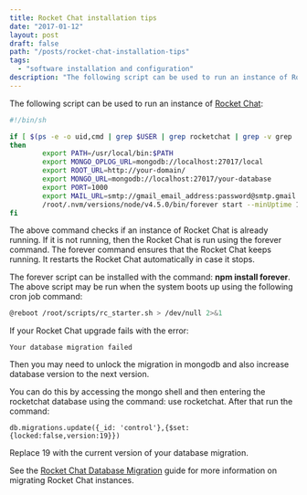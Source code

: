 ```yaml
---
title: Rocket Chat installation tips
date: "2017-01-12"
layout: post
draft: false
path: "/posts/rocket-chat-installation-tips"
tags:
  - "software installation and configuration"
description: "The following script can be used to run an instance of Rocket Chat"
---
```


The following script can be used to run an instance of [Rocket Chat](https://rocket.chat/):

```bash
#!/bin/sh

if [ $(ps -e -o uid,cmd | grep $USER | grep rocketchat | grep -v grep | wc -l | tr -s "\n") -eq 0 ]
then
        export PATH=/usr/local/bin:$PATH
        export MONGO_OPLOG_URL=mongodb://localhost:27017/local
        export ROOT_URL=http://your-domain/
        export MONGO_URL=mongodb://localhost:27017/your-database
        export PORT=1000
        export MAIL_URL=smtp://gmail_email_address:password@smtp.gmail.com:465
        /root/.nvm/versions/node/v4.5.0/bin/forever start --minUptime 1000 --spinSleepTime 10000 --sourceDir path-to-rocket-chat main.js -l /var/log/forever.log -o /var/log/forever-out.log -e /var/log/forever-err.log
fi
```

The above command checks if an instance of Rocket Chat is already running. If it is not running, then the Rocket Chat is run using the forever command. The forever command ensures that the Rocket Chat keeps running. It restarts the Rocket Chat automatically in case it stops.

The forever script can be installed with the command: **npm install forever**. The above script may be run when the system boots up using the following cron job command:

```bash
@reboot /root/scripts/rc_starter.sh > /dev/null 2>&1
```

If your Rocket Chat upgrade fails with the error:

```
Your database migration failed
```

Then you may need to unlock the migration in mongodb and also increase database version to the next version.

You can do this by accessing the mongo shell and then entering the rocketchat database using the command: use rocketchat. After that run the command:

```
db.migrations.update({_id: 'control'},{$set:{locked:false,version:19}})
```

Replace 19 with the current version of your database migration.

See the [Rocket Chat Database Migration](https://rocket.chat/docs/administrator-guides/database-migration/) guide for more information on migrating Rocket Chat instances.
